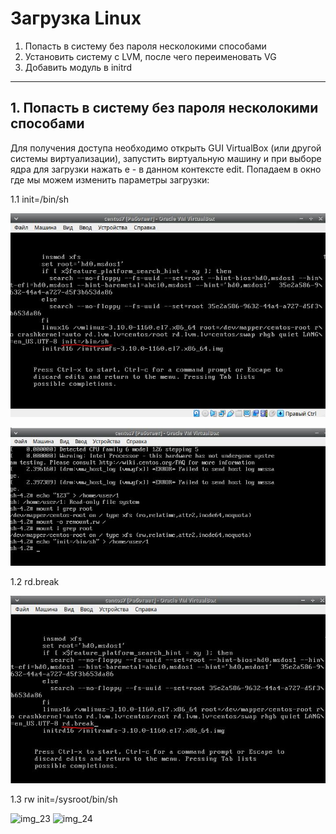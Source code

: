 # Загрузка Linux
1. Попасть в систему без пароля несколокими способами
2. Установить систему с LVM, после чего переименовать VG
3. Добавить модуль в initrd
________________________________________________________________________________
## 1. Попасть в систему без пароля несколокими способами

Для получения доступа необходимо открыть GUI VirtualBox (или другой системы
виртуализации), запустить виртуальную машину и при выборе ядра для загрузки нажать e - в
данном контексте edit. Попадаем в окно где мы можем изменить параметры загрузки:

1.1 init=/bin/sh

![img_1](https://github.com/kureshtar/otus_linux_administrator/blob/main/HomeWork8_boot/images/img1.JPG)

![img_2](https://github.com/kureshtar/otus_linux_administrator/blob/main/HomeWork8_boot/images/img2.JPG)

1.2 rd.break

![img_3](https://github.com/kureshtar/otus_linux_administrator/blob/main/HomeWork8_boot/images/img3.JPG)


1.3 rw init=/sysroot/bin/sh

![img_23](https://github.com/)
![img_24](https://github.com/)

